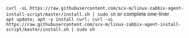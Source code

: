 `curl -sL https://raw.githubusercontent.com/scv-m/linux-zabbix-agent-install-script/master/install.sh | sudo sh`
or complete one-liner  
`apt update; apt -y install curl; curl -sL https://raw.githubusercontent.com/scv-m/linux-zabbix-agent-install-script/master/install.sh | sudo sh`

